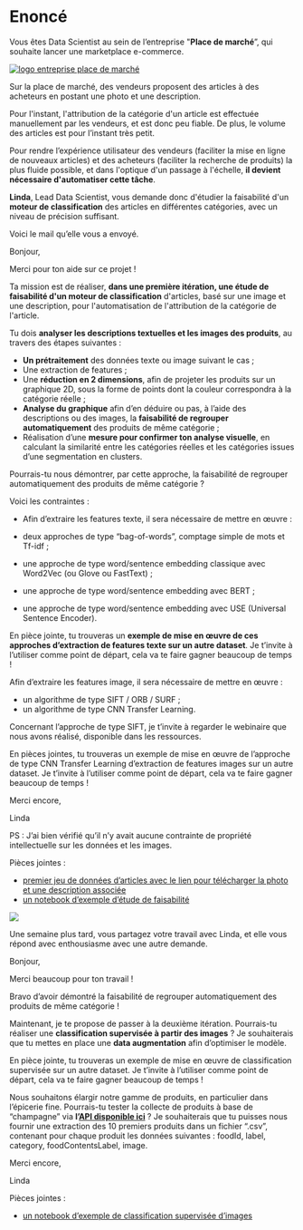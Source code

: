 # Enoncé

Vous êtes Data Scientist au sein de l’entreprise "**Place de marché**”, qui souhaite lancer une marketplace e-commerce.

[![logo entreprise place de marché](https://user.oc-static.com/upload/2019/02/24/15510259240381_Projet%20textimage%20logo.png)](https://user.oc-static.com/upload/2019/02/24/15510259240381_Projet%20textimage%20logo.png)

Sur la place de marché, des vendeurs proposent des articles à des acheteurs en postant une photo et une description.

Pour l'instant, l'attribution de la catégorie d'un article est effectuée manuellement par les vendeurs, et est donc peu fiable. De plus, le volume des articles est pour l’instant très petit.

Pour rendre l’expérience utilisateur des vendeurs (faciliter la mise en ligne de nouveaux articles) et des acheteurs (faciliter la recherche de produits) la plus fluide possible, et dans l'optique d'un passage à l'échelle, **il devient nécessaire d'automatiser cette tâche**.

**Linda**, Lead Data Scientist, vous demande donc d'étudier la faisabilité d'un  **moteur de classification**  des articles en différentes catégories, avec un niveau de précision suffisant.

Voici le mail qu’elle vous a envoyé.

Bonjour,

Merci pour ton aide sur ce projet !

Ta mission est de réaliser,  **dans une première itération, une étude de faisabilité d'un moteur de classification**  d'articles, basé sur une image et une description, pour l'automatisation de l'attribution de la catégorie de l'article.

Tu dois **analyser les descriptions textuelles et les images des produits**, au travers des étapes suivantes :

-   **Un prétraitement**  des données texte ou image suivant le cas ;
-   Une extraction de features ;
-   Une  **réduction en 2 dimensions**, afin de projeter les produits sur un graphique 2D, sous la forme de points dont la couleur correspondra à la catégorie réelle ;
-   **Analyse du graphique**  afin d’en déduire ou pas, à l’aide des descriptions ou des images, la  **faisabilité de regrouper automatiquement**  des produits de même catégorie ;
-   Réalisation d’une  **mesure pour confirmer ton analyse visuelle**, en calculant la similarité entre les catégories réelles et les catégories issues d’une segmentation en clusters.

Pourrais-tu nous démontrer, par cette approche, la faisabilité de regrouper automatiquement des produits de même catégorie ?

Voici les contraintes :

-   Afin d’extraire les features texte, il sera nécessaire de mettre en œuvre :

-   deux approches de type “bag-of-words”, comptage simple de mots et Tf-idf ;
-   une approche de type word/sentence embedding classique avec Word2Vec (ou Glove ou FastText) ;
-   une approche de type word/sentence embedding avec BERT ;
-   une approche de type word/sentence embedding avec USE (Universal Sentence Encoder).

En pièce jointe, tu trouveras un  **exemple de mise en œuvre de ces approches d’extraction de features texte sur un autre dataset**. Je t’invite à l’utiliser comme point de départ, cela va te faire gagner beaucoup de temps !

Afin d’extraire les features image, il sera nécessaire de mettre en œuvre :

-   un algorithme de type SIFT / ORB / SURF ;
-   un algorithme de type CNN Transfer Learning.

Concernant l’approche de type SIFT, je t’invite à regarder le webinaire que nous avons réalisé, disponible dans les ressources.

En pièces jointes, tu trouveras un exemple de mise en œuvre de l’approche de type CNN Transfer Learning d’extraction de features images sur un autre dataset. Je t’invite à l’utiliser comme point de départ, cela va te faire gagner beaucoup de temps !

Merci encore,

Linda

PS : J’ai bien vérifié qu’il n’y avait aucune contrainte de propriété intellectuelle sur les données et les images.

Pièces jointes :

-   [premier jeu de données d’articles avec le lien pour télécharger la photo et une description associée](https://s3-eu-west-1.amazonaws.com/static.oc-static.com/prod/courses/files/Parcours_data_scientist/Projet+-+Textimage+DAS+V2/Dataset+projet+pre%CC%81traitement+textes+images.zip)
-   [un notebook d’exemple d’étude de faisabilité](https://s3.eu-west-1.amazonaws.com/course.oc-static.com/projects/Data_Scientist_P6/Weather_Images_CNN_Transfer_Learning_Stage_1_feasibility_V1.0.ipynb)

![](https://user.oc-static.com/upload/2023/03/01/16776627204206_DATA_une-semaine-plus-tard.png)

Une semaine plus tard, vous partagez votre travail avec Linda, et elle vous répond avec enthousiasme avec une autre demande.

Bonjour,

Merci beaucoup pour ton travail !

Bravo d’avoir démontré la faisabilité de regrouper automatiquement des produits de même catégorie !

Maintenant, je te propose de passer à la deuxième itération. Pourrais-tu réaliser une  **classification supervisée à partir des images**  ? Je souhaiterais que tu mettes en place une  **data augmentation**  afin d’optimiser le modèle.

En pièce jointe, tu trouveras un exemple de mise en œuvre de classification supervisée sur un autre dataset. Je t’invite à l’utiliser comme point de départ, cela va te faire gagner beaucoup de temps !

Nous souhaitons élargir notre gamme de produits, en particulier dans l’épicerie fine. Pourrais-tu tester la collecte de produits à base de “champagne” via **l’**[**API disponible ici**](https://rapidapi.com/edamam/api/edamam-food-and-grocery-database) ? Je souhaiterais que tu puisses nous fournir une extraction des 10 premiers produits dans un fichier “.csv”, contenant pour chaque produit les données suivantes : foodId, label, category, foodContentsLabel, image.

Merci encore,

Linda

Pièces jointes :

-   [un notebook d’exemple de classification supervisée d’images](https://s3.eu-west-1.amazonaws.com/course.oc-static.com/projects/Data_Scientist_P6/Weather_Images_CNN_Transfer_Learning_Stage_2_supervised_classification_V1.0.ipynb)
